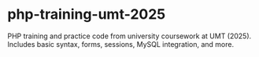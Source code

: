 # php-training-umt-2025
PHP training and practice code from university coursework at UMT (2025). Includes basic syntax, forms, sessions, MySQL integration, and more.
